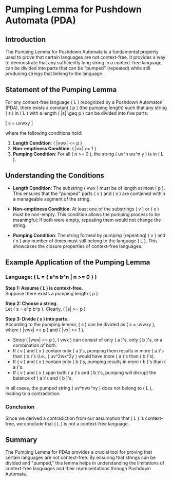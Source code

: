 # Pumping Lemma for Pushdown Automata (PDA)

## Introduction

The Pumping Lemma for Pushdown Automata is a fundamental property used to prove that certain languages are not context-free. It provides a way to demonstrate that any sufficiently long string in a context-free language can be divided into parts that can be "pumped" (repeated) while still producing strings that belong to the language.

## Statement of the Pumping Lemma

For any context-free language \( L \) recognized by a Pushdown Automaton (PDA), there exists a constant \( p \) (the pumping length) such that any string \( s \) in \( L \) with a length \( |s| \geq p \) can be divided into five parts:

\[ s = uvwxy \]

where the following conditions hold:

1. **Length Condition**: \( |vwx| <= p \)
2. **Non-emptiness Condition**: \( |vx| >= 1 \)
3. **Pumping Condition**: For all \( n >= 0 \), the string \( uv^n wx^n y \) is in \( L \).

## Understanding the Conditions

- **Length Condition**: The substring \( vwx \) must be of length at most \( p \). This ensures that the "pumped" parts \( v \) and \( x \) are contained within a manageable segment of the string.
  
- **Non-emptiness Condition**: At least one of the substrings \( v \) or \( x \) must be non-empty. This condition allows the pumping process to be meaningful; if both were empty, repeating them would not change the string.

- **Pumping Condition**: The string formed by pumping (repeating) \( v \) and \( x \) any number of times must still belong to the language \( L \). This showcases the closure properties of context-free languages.

## Example Application of the Pumping Lemma

### Language: \( L = \{ a^n b^n | n >= 0 \} \)

**Step 1: Assume \( L \) is context-free.**  
Suppose there exists a pumping length \( p \).

**Step 2: Choose a string.**  
Let \( s = a^p b^p \). Clearly, \( |s| >= p \).

**Step 3: Divide \( s \) into parts.**  
According to the pumping lemma, \( s \) can be divided as \( s = uvwxy \), where \( |vwx| <= p \) and \( |vx| >= 1 \).

- Since \( |vwx| <= p \), \( vwx \) can consist of only \( a \)'s, only \( b \)'s, or a combination of both. 
- If \( v \) and \( x \) contain only \( a \)'s, pumping them results in more \( a \)'s than \( b \)'s (i.e., \( uv^2wx^2y \) would have more \( a \)'s than \( b \)'s).
- If \( v \) and \( x \) contain only \( b \)'s, pumping results in more \( b \)'s than \( a \)'s.
- If \( v \) and \( x \) span both \( a \)'s and \( b \)'s, pumping will disrupt the balance of \( a \)'s and \( b \)'s.

In all cases, the pumped string \( uv^nwx^ny \) does not belong to \( L \), leading to a contradiction.

### Conclusion

Since we derived a contradiction from our assumption that \( L \) is context-free, we conclude that \( L \) is not a context-free language.

## Summary

The Pumping Lemma for PDAs provides a crucial tool for proving that certain languages are not context-free. By ensuring that strings can be divided and "pumped," this lemma helps in understanding the limitations of context-free languages and their representations through Pushdown Automata.
